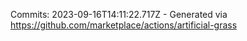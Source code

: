 Commits: 2023-09-16T14:11:22.717Z - Generated via https://github.com/marketplace/actions/artificial-grass
<br>
